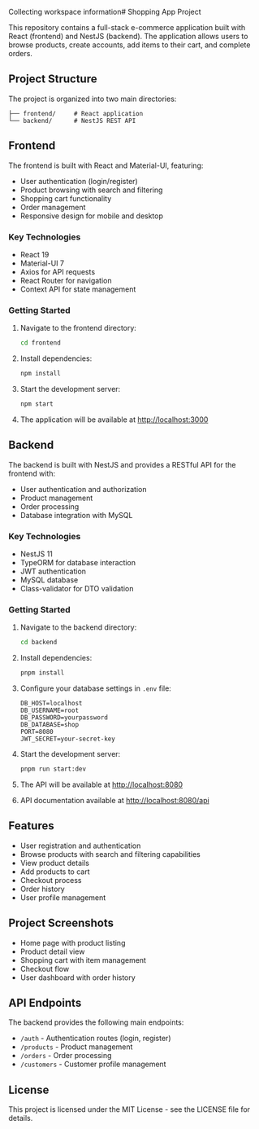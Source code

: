 Collecting workspace information# Shopping App Project

This repository contains a full-stack e-commerce application built with React (frontend) and NestJS (backend). The application allows users to browse products, create accounts, add items to their cart, and complete orders.

## Project Structure

The project is organized into two main directories:

```
├── frontend/     # React application
└── backend/      # NestJS REST API
```

## Frontend

The frontend is built with React and Material-UI, featuring:

- User authentication (login/register)
- Product browsing with search and filtering
- Shopping cart functionality
- Order management
- Responsive design for mobile and desktop

### Key Technologies

- React 19
- Material-UI 7
- Axios for API requests
- React Router for navigation
- Context API for state management

### Getting Started

1. Navigate to the frontend directory:
   ```bash
   cd frontend
   ```

2. Install dependencies:
   ```bash
   npm install
   ```

3. Start the development server:
   ```bash
   npm start
   ```

4. The application will be available at [http://localhost:3000](http://localhost:3000)

## Backend

The backend is built with NestJS and provides a RESTful API for the frontend with:

- User authentication and authorization
- Product management
- Order processing
- Database integration with MySQL

### Key Technologies

- NestJS 11
- TypeORM for database interaction
- JWT authentication
- MySQL database
- Class-validator for DTO validation

### Getting Started

1. Navigate to the backend directory:
   ```bash
   cd backend
   ```

2. Install dependencies:
   ```bash
   pnpm install
   ```

3. Configure your database settings in `.env` file:
   ```
   DB_HOST=localhost
   DB_USERNAME=root
   DB_PASSWORD=yourpassword
   DB_DATABASE=shop
   PORT=8080
   JWT_SECRET=your-secret-key
   ```

4. Start the development server:
   ```bash
   pnpm run start:dev
   ```

5. The API will be available at [http://localhost:8080](http://localhost:8080)
6. API documentation available at [http://localhost:8080/api](http://localhost:8080/api)

## Features

- User registration and authentication
- Browse products with search and filtering capabilities
- View product details
- Add products to cart
- Checkout process
- Order history
- User profile management

## Project Screenshots

- Home page with product listing
- Product detail view
- Shopping cart with item management
- Checkout flow
- User dashboard with order history

## API Endpoints

The backend provides the following main endpoints:

- `/auth` - Authentication routes (login, register)
- `/products` - Product management
- `/orders` - Order processing
- `/customers` - Customer profile management

## License

This project is licensed under the MIT License - see the LICENSE file for details.
